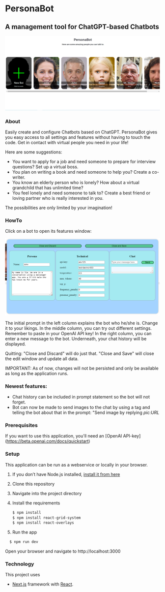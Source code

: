 # PersonaBot
## A management tool for ChatGPT-based Chatbots

![UI](/public/PersBotUI.png)

### About

Easily create and configure Chatbots based on ChatGPT. PersonaBot gives you easy access to all settings and features without having to touch the code.
Get in contact with virtual people you need in your life!

Here are some suggestions:

- You want to apply for a job and need someone to prepare for interview questions? Set up a virtual boss.
- You plan on writing a book and need someone to help you? Create a co-writer.
- You know an elderly person who is lonely? How about a virtual grandchild that has unlimited time?
- You feel lonely and need someone to talk to? Create a best friend or loving partner who is really interested in you.

The possibilities are only limited by your imagination!

### HowTo

Click on a bot to open its features window:

![UI](/public/Modal.png)

The initial prompt in the left column explains the bot who he/she is. Change it to your likings.
In the middle column, you can try out different settings. Remember to paste in your OpenAI API key!
In the right column, you can enter a new message to the bot. Underneath, your chat history will be displayed.

Quitting:
"Close and Discard" will do just that.
"Close and Save" will close the edit window and update all data.

IMPORTANT: As of now, changes will not be persisted and only be available as long as the application runs.

### Newest features:
- Chat history can be included in prompt statement so the bot will not forget.
- Bot can now be made to send images to the chat by using a tag and telling the bot about that in the prompt: "Send image by replying *pic:URL*


### Prerequisites

If you want to use this application, you'll need an [OpenAI API-key] (https://beta.openai.com/docs/quickstart)

### Setup

This application can be run as a webservice or locally in your browser.

1. If you don’t have Node.js installed, [install it from here](https://nodejs.org/en/)

2. Clone this repository

3. Navigate into the project directory

4. Install the requirements

   ```bash
   $ npm install
   $ npm install react-grid-system
   $ npm install react-overlays
   ```
5. Run the app
 ```bash
   $ npm run dev
   ```
Open your browser and navigate to  http://localhost:3000

### Technology

This project uses

- [Next.js](https://nextjs.org/) framework with [React](https://reactjs.org/). 
